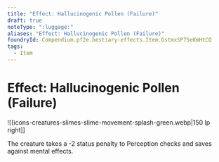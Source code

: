 ```yaml
---
title: "Effect: Hallucinogenic Pollen (Failure)"
draft: true
noteType: ":luggage:"
aliases: "Effect: Hallucinogenic Pollen (Failure)"
foundryId: Compendium.pf2e.bestiary-effects.Item.GstmxSP75eKmHtCQ
tags:
  - Item
---
```


# Effect: Hallucinogenic Pollen (Failure)
![[icons-creatures-slimes-slime-movement-splash-green.webp|150 lp right]]

The creature takes a -2 status penalty to Perception checks and saves against mental effects.
